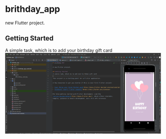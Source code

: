 # brithday_app
 
new Flutter project.

## Getting Started
A simple task, which is to add your birthday gift card
![](images/assets/img.png)


